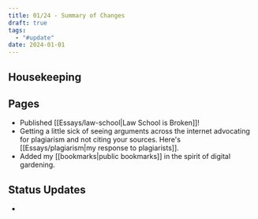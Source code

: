 ```yaml
---
title: 01/24 - Summary of Changes
draft: true
tags:
  - "#update"
date: 2024-01-01
---
```

## Housekeeping

## Pages
- Published [[Essays/law-school|Law School is Broken]]!
- Getting a little sick of seeing arguments across the internet advocating for plagiarism and not citing your sources. Here's [[Essays/plagiarism|my response to plagiarists]].
- Added my [[bookmarks|public bookmarks]] in the spirit of digital gardening.
## Status Updates
- 